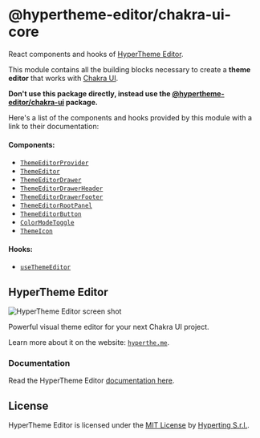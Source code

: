# @hypertheme-editor/chakra-ui-core

React components and hooks of [HyperTheme Editor](#hypertheme-editor).

This module contains all the building blocks necessary to create a **theme editor** that works with [Chakra UI](https://chakra-ui.com/).

**Don't use this package directly, instead use the [@hypertheme-editor/chakra-ui](https://www.npmjs.com/package/@hypertheme-editor/chakra-ui) package.**

Here's a list of the components and hooks provided by this module with a link to their documentation:

#### Components:

- [`ThemeEditorProvider`](https://hyperthe.me/documentation/components/ThemeEditorProvider)
- [`ThemeEditor`](https://hyperthe.me/documentation/components/ThemeEditor)
- [`ThemeEditorDrawer`](https://hyperthe.me/documentation/components/ThemeEditorDrawer)
- [`ThemeEditorDrawerHeader`](https://hyperthe.me/documentation/components/ThemeEditorDrawerHeader)
- [`ThemeEditorDrawerFooter`](https://hyperthe.me/documentation/components/ThemeEditorDrawerFooter)
- [`ThemeEditorRootPanel`](https://hyperthe.me/documentation/components/ThemeEditorRootPanel)
- [`ThemeEditorButton`](https://hyperthe.me/documentation/components/ThemeEditorButton)
- [`ColorModeToggle`](https://hyperthe.me/documentation/components/ColorModeToggle)
- [`ThemeIcon`](https://hyperthe.me/documentation/components/ThemeIcon)

#### Hooks:
- [`useThemeEditor`](https://hyperthe.me/documentation/hooks/useThemeEditor)

## HyperTheme Editor

![HyperTheme Editor screen shot](https://www.hyperthe.me/images/social-banner.jpg)

Powerful visual theme editor for your next Chakra UI project.

Learn more about it on the website: [`hyperthe.me`](https://hyperthe.me).

### Documentation

Read the HyperTheme Editor [documentation here](https://hyperthe.me/documentation).

## License

HyperTheme Editor is licensed under the [MIT License](https://github.com/Hyperting/hypertheme-editor/blob/main/LICENSE) by [Hyperting S.r.l.](https://hyperting.com).
